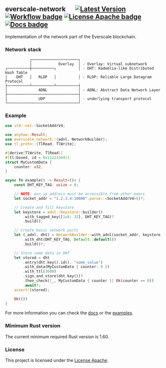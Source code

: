 ## everscale-network &emsp; [![Latest Version]][crates.io] [![Workflow badge]][Workflow] [![License Apache badge]][License Apache] [![Docs badge]][Docs]

Implementation of the network part of the Everscale blockchain.

### Network stack

```text
           ┌─────────────────────┐
           │            Overlay  │ - Overlay: Virtual subnetwork
┌──────────┼──────────┐          │ - DHT: Kademlia-like Distributed Hash Table
│    DHT   │   RLDP   │          │ - RLDP: Reliable Large Datagram Protocol
├──────────┴──────────┴──────────┤
│              ADNL              │ - ADNL: Abstract Data Network Layer
├────────────────────────────────┤
│              UDP               │ - underlying transport protocol
└────────────────────────────────┘
 ```

### Example

```rust
use std::net::SocketAddrV4;

use anyhow::Result;
use everscale_network::{adnl, NetworkBuilder};
use tl_proto::{TlRead, TlWrite};

#[derive(TlWrite, TlRead)]
#[tl(boxed, id = 0x11223344)]
struct MyCustomData {
    counter: u32,
}

async fn example() -> Result<()> {
    const DHT_KEY_TAG: usize = 0;

    // NOTE: our ip address must be accessible from other peers
    let socket_addr = "1.2.3.4:10000".parse::<SocketAddrV4>()?;

    // Create and fill keystore
    let keystore = adnl::Keystore::builder()
        .with_tagged_key([1u8; 32], DHT_KEY_TAG)?
        .build();

    // Create basic network parts
    let (_adnl, dht) = NetworkBuilder::with_adnl(socket_addr, keystore, Default::default())
        .with_dht(DHT_KEY_TAG, Default::default())
        .build()?;

    // Store some data in DHT
    let stored = dht
        .entry(dht.key().id(), "some_value")
        .with_data(MyCustomData { counter: 0 })
        .with_ttl(3600)
        .sign_and_store(dht.key())?
        .then_check(|_, MyCustomData { counter }| Ok(counter == 0))
        .await?;
    assert!(stored);

    Ok(())
}
```

For more information you can check the [docs](https://docs.rs/everscale-network) or the [examples](https://github.com/broxus/everscale-network/tree/master/examples).

### Minimum Rust version

The current minimum required Rust version is 1.60.

### License

This project is licensed under the [License Apache].

[Latest Version]: https://img.shields.io/crates/v/everscale-network.svg
[crates.io]: https://crates.io/crates/everscale-network
[Workflow badge]: https://img.shields.io/github/workflow/status/broxus/everscale-network/master
[Workflow]: https://github.com/broxus/everscale-network/actions?query=workflow%3Amaster
[License Apache badge]: https://img.shields.io/github/license/broxus/everscale-network
[License Apache]: https://opensource.org/licenses/Apache-2.0
[Docs badge]: https://docs.rs/everscale-network/badge.svg
[Docs]: https://docs.rs/everscale-network
